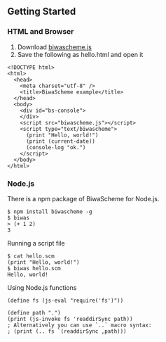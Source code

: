 ## Getting Started

### HTML and Browser

1. Download [biwascheme.js](../release/biwascheme.js)
2. Save the following as hello.html and open it

```
<!DOCTYPE html> 
<html> 
  <head> 
    <meta charset="utf-8" /> 
    <title>BiwaScheme example</title>
  </head>
  <body>
    <div id="bs-console">
    </div>
    <script src="biwascheme.js"></script>
    <script type="text/biwascheme">
      (print "Hello, world!")
      (print (current-date))
      (console-log "ok.")
    </script>
  </body>
</html>
```

### Node.js

<a name="nodejs" />

There is a npm package of BiwaScheme for Node.js.

```
$ npm install biwascheme -g
$ biwas
> (+ 1 2)
3
```

Running a script file

```
$ cat hello.scm
(print "Hello, world!")
$ biwas hello.scm
Hello, world!
```

Using Node.js functions

```
(define fs (js-eval "require('fs')"))

(define path ".")
(print (js-invoke fs 'readdirSync path))
; Alternatively you can use `..` macro syntax:
; (print (.. fs `(readdirSync ,path)))
```

